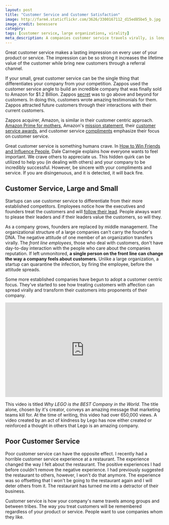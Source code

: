 ```yaml
---
layout: post
title: "Customer Service and Customer Satisfaction"
image: http://farm4.staticflickr.com/3626/3300167112_d15ed85be5_b.jpg
image_credit: benessere
category: 
tags: [customer service, large organizations, virality]
meta_description: A companies customer service travels virally, is long remembered, and not easily forgotten.
---
```

Great customer service makes a lasting impression on every user of your product or service. The impression can be so strong it increases the lifetime value of the customer while bring new customers through a referral channel.

If your small, great customer service can be the single thing that differentiates your company from your competition. Zappos used the customer service angle to build an incredible company that was finally sold to Amazon for $1.2 Billion. Zappos [secret][2] was to go above and beyond for customers. In doing this, customers wrote amazing testimonials for them. Zappos attracted future customers through their interactions with their current customers.

Zappos acquirer, Amazon, is similar in their customer centric approach. [Amazon Prime for mothers][4], Amazon's [mission statement][3], their [customer service awards][6], and customer service [compliments][5] emphasize their focus on customer service.

Great customer service is something humans crave. In [How to Win Friends and Influence People][1], Dale Carnegie explains how everyone wants to feel important. We crave others to appreciate us. This hidden quirk can be utilized to help you (in dealing with others) and your company to be incredibly successful. However, be sincere with your compliments and service. If you are disingenuous, and it is detected, it will back fire.

[1]: http://www.amazon.com/s/?_encoding=UTF8&camp=1789&creative=390957&field-keywords=how%20to%20win%20friends%20and%20influence%20people&linkCode=ur2&sprefix=How%20to%20Win%20Friend%2Caps%2C224&tag=breharsblo-20&url=search-alias%3Daps 
[2]: http://www.briansolis.com/2011/04/zappos-tony-hsieh-happiness/
[3]: /2012/07/investor-deck-company-purpose/
[4]: http://www.amazon.com/gp/mom/signup/info/?ie=UTF8&camp=1789&creative=390957&linkCode=ur2&tag=breharsblo-20
[5]: http://z-issue.com/wp/another-testament-to-amazons-customer-service/
[6]: http://www.marketingpilgrim.com/2012/01/amazon-retains-top-spot-in-customer-service-poll-zappos-third.html
[7]: /2012/08/company-culture-is-defined-by-you-and-your-actions/

## Customer Service, Large and Small

Startups can use customer service to differentiate from their more established competitors. Employees notice how the executives and founders treat the customers and will [follow their lead][7]. People always want to please their leaders and if their leaders value the customers, so will they.

As a company grows, founders are replaced by middle management. The organizational structure of a large companies can't carry the founder's DNA. The negative attitude of one member of an organization transfers virally. The _front line employees_, those who deal with customers, don't have day-to-day interaction with the people who care about the companies reputation. If left unmonitored, __a single person on the front line can change the way a company feels about customers.__ Unlike a large organization, a startup can quarantine the infection, by firing the employee, before the attitude spreads.

Some more established companies have begun to adopt a customer centric focus. They've started to see how treating customers with affection can spread virally and transform their customers into proponents of their company.

<iframe width="500" height="300" src="http://www.youtube.com/embed/4xGU-5KVS_g" frameborder="0" allowfullscreen></iframe>

This video is titled _Why LEGO is the BEST Company in the World_. The title alone, chosen by it's creator, conveys an amazing message that marketing teams kill for. At the time of writing, this video had over 650,000 views. A video created by an act of kindness by Lego has now either created or reinforced a thought in others that Lego is an amazing company.

## Poor Customer Service

Poor customer service can have the opposite effect. I recently had a horrible customer service experience at a restaurant. The experience changed the way I felt about the restaurant. The positive experiences I had before couldn't remove the negative experience. I had previously suggested the restaurant to others, however, I won't do that anymore. The experience was so offsetting that I won't be going to the restaurant again and I will deter others from it. The restaurant has turned me into a detractor of their business.

Customer service is how your company's name travels among groups and between tribes. The way you treat customers will be remembered regardless of your product or service. People want to use companies whom they like.

